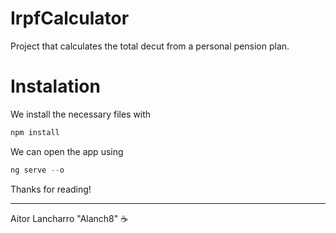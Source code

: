 # IrpfCalculator

Project that calculates the total decut from a personal pension plan.

# Instalation

We install the necessary files with

```javascript
npm install
```

We can open the app using

```javascript
ng serve --o
```


Thanks for reading!

---

Aitor Lancharro "Alanch8" ☕